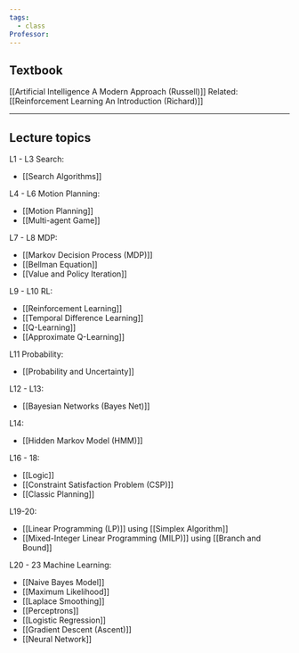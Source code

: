 ```yaml
---
tags:
  - class
Professor:
---
```

## Textbook
[[Artificial Intelligence A Modern Approach (Russell)]]
Related: 
[[Reinforcement Learning An Introduction (Richard)]]

___
## Lecture topics
L1 - L3 Search: 
- [[Search Algorithms]]

L4  - L6 Motion Planning: 
- [[Motion Planning]]
- [[Multi-agent Game]]

L7 - L8 MDP: 
- [[Markov Decision Process (MDP)]]
- [[Bellman Equation]]
- [[Value and Policy Iteration]]

L9 - L10 RL: 
- [[Reinforcement Learning]]
- [[Temporal Difference Learning]]
- [[Q-Learning]]
- [[Approximate Q-Learning]]

L11 Probability: 
- [[Probability and Uncertainty]]

L12 - L13: 
- [[Bayesian Networks (Bayes Net)]]

L14: 
- [[Hidden Markov Model (HMM)]]

L16 - 18:
- [[Logic]]
- [[Constraint Satisfaction Problem (CSP)]]
- [[Classic Planning]]

L19-20:
- [[Linear Programming (LP)]] using [[Simplex Algorithm]]
- [[Mixed-Integer Linear Programming (MILP)]] using [[Branch and Bound]]

L20 - 23 Machine Learning:
- [[Naive Bayes Model]]
- [[Maximum Likelihood]]
- [[Laplace Smoothing]]
- [[Perceptrons]]
- [[Logistic Regression]]
- [[Gradient Descent (Ascent)]]
- [[Neural Network]]
